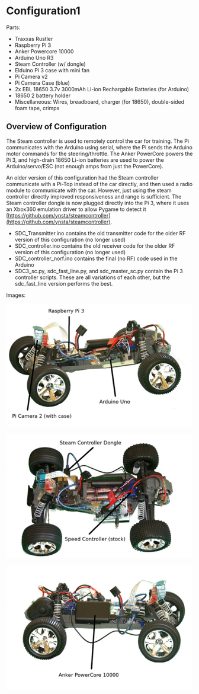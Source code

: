 <!---
  EOgmaDrive
  Copyright(c) 2017 Ogma Intelligent Systems Corp. All rights reserved.

  This copy of EOgmaDrive is licensed to you under the terms described
  in the EOGMADRIVE_LICENSE.md file included in this distribution.
--->

# Configuration1

Parts:

- Traxxas Rustler 
- Raspberry Pi 3
- Anker Powercore 10000
- Arduino Uno R3
- Steam Controller (w/ dongle)
- Elduino Pi 3 case with mini fan
- Pi Camera v2
- Pi Camera Case (blue)
- 2x EBL 18650 3.7v 3000mAh Li-ion Rechargable Batteries (for Arduino)
- 18650 2 battery holder
- Miscellaneous: Wires, breadboard, charger (for 18650), double-sided foam tape, crimps

## Overview of Configuration

The Steam controller is used to remotely control the car for training. The Pi communicates with the Arduino using serial, where the Pi sends the Arduino motor commands for the steering/throttle. The Anker PowerCore powers the Pi 3, and high-drain 18650 Li-ion batteries are used to power the Arduino/servo/ESC (not enough amps from just the PowerCore).

An older version of this configuration had the Steam controller communicate with a Pi-Top instead of the car directly, and then used a radio module to communicate with the car. However, just using the steam controller directly improved responsiveness and range is sufficient. The Steam controller dongle is now plugged directly into the Pi 3, where it uses an Xbox360 emulation driver to allow Pygame to detect it [https://github.com/ynsta/steamcontroller](https://github.com/ynsta/steamcontroller).

- SDC\_Transmitter.ino contains the old transmitter code for the older RF version of this configuration (no longer used)
- SDC\_controller.ino contains the old receiver code for the older RF version of this configuration (no longer used)
- SDC\_controller\_norf.ino contains the final (no RF) code used in the Arduino
- SDC3\_sc.py, sdc\_fast\_line.py, and sdc\_master\_sc.py contain the Pi 3 controller scripts. These are all variations of each other, but the sdc\_fast\_line version performs the best.

Images:

![View1](./docs/SDC_View_Ann_Side.jpg)

![View2](./docs/SDC_View_Ann_Top.jpg)

![View3](./docs/SDC_View_Ann_OtherSide.jpg)
